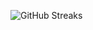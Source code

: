 ![GitHub Streaks](https://github-streaks-mqc9.onrender.com/streak/happilli/image?theme=midnight&cache_bust=1743404115&lang=ja)
